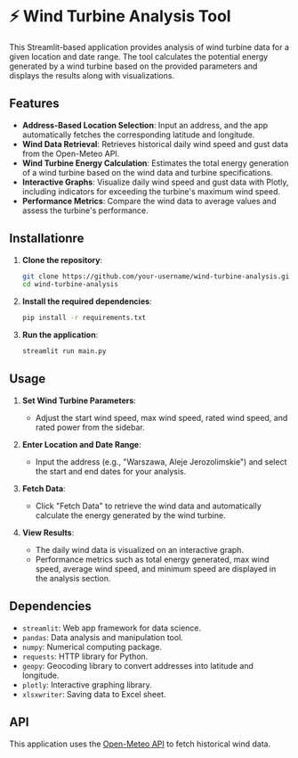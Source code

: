 # ⚡ Wind Turbine Analysis Tool

This Streamlit-based application provides analysis of wind turbine data for a given location and date range. The tool calculates the potential energy generated by a wind turbine based on the provided parameters and displays the results along with visualizations.

## Features

- **Address-Based Location Selection**: Input an address, and the app automatically fetches the corresponding latitude and longitude.
- **Wind Data Retrieval**: Retrieves historical daily wind speed and gust data from the Open-Meteo API.
- **Wind Turbine Energy Calculation**: Estimates the total energy generation of a wind turbine based on the wind data and turbine specifications.
- **Interactive Graphs**: Visualize daily wind speed and gust data with Plotly, including indicators for exceeding the turbine's maximum wind speed.
- **Performance Metrics**: Compare the wind data to average values and assess the turbine's performance.

## Installationre

1. **Clone the repository**:
    ```bash
    git clone https://github.com/your-username/wind-turbine-analysis.git
    cd wind-turbine-analysis
    ```

2. **Install the required dependencies**:
    ```bash
    pip install -r requirements.txt
    ```

3. **Run the application**:
    ```bash
    streamlit run main.py
    ```

## Usage

1. **Set Wind Turbine Parameters**:
    - Adjust the start wind speed, max wind speed, rated wind speed, and rated power from the sidebar.

2. **Enter Location and Date Range**:
    - Input the address (e.g., "Warszawa, Aleje Jerozolimskie") and select the start and end dates for your analysis.

3. **Fetch Data**:
    - Click "Fetch Data" to retrieve the wind data and automatically calculate the energy generated by the wind turbine.

4. **View Results**:
    - The daily wind data is visualized on an interactive graph.
    - Performance metrics such as total energy generated, max wind speed, average wind speed, and minimum speed are displayed in the analysis section.

## Dependencies

- `streamlit`: Web app framework for data science.
- `pandas`: Data analysis and manipulation tool.
- `numpy`: Numerical computing package.
- `requests`: HTTP library for Python.
- `geopy`: Geocoding library to convert addresses into latitude and longitude.
- `plotly`: Interactive graphing library.
- `xlsxwriter`: Saving data to Excel sheet.

## API

This application uses the [Open-Meteo API](https://open-meteo.com/) to fetch historical wind data.
